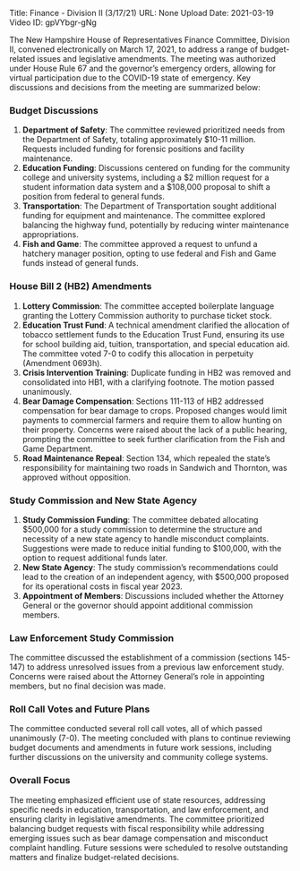 Title: Finance - Division II (3/17/21)
URL: None
Upload Date: 2021-03-19
Video ID: gpVYbgr-gNg

The New Hampshire House of Representatives Finance Committee, Division II, convened electronically on March 17, 2021, to address a range of budget-related issues and legislative amendments. The meeting was authorized under House Rule 67 and the governor’s emergency orders, allowing for virtual participation due to the COVID-19 state of emergency. Key discussions and decisions from the meeting are summarized below:

### **Budget Discussions**
1. **Department of Safety**: The committee reviewed prioritized needs from the Department of Safety, totaling approximately $10-11 million. Requests included funding for forensic positions and facility maintenance.
2. **Education Funding**: Discussions centered on funding for the community college and university systems, including a $2 million request for a student information data system and a $108,000 proposal to shift a position from federal to general funds.
3. **Transportation**: The Department of Transportation sought additional funding for equipment and maintenance. The committee explored balancing the highway fund, potentially by reducing winter maintenance appropriations.
4. **Fish and Game**: The committee approved a request to unfund a hatchery manager position, opting to use federal and Fish and Game funds instead of general funds.

### **House Bill 2 (HB2) Amendments**
1. **Lottery Commission**: The committee accepted boilerplate language granting the Lottery Commission authority to purchase ticket stock.
2. **Education Trust Fund**: A technical amendment clarified the allocation of tobacco settlement funds to the Education Trust Fund, ensuring its use for school building aid, tuition, transportation, and special education aid. The committee voted 7-0 to codify this allocation in perpetuity (Amendment 0693h).
3. **Crisis Intervention Training**: Duplicate funding in HB2 was removed and consolidated into HB1, with a clarifying footnote. The motion passed unanimously.
4. **Bear Damage Compensation**: Sections 111-113 of HB2 addressed compensation for bear damage to crops. Proposed changes would limit payments to commercial farmers and require them to allow hunting on their property. Concerns were raised about the lack of a public hearing, prompting the committee to seek further clarification from the Fish and Game Department.
5. **Road Maintenance Repeal**: Section 134, which repealed the state’s responsibility for maintaining two roads in Sandwich and Thornton, was approved without opposition.

### **Study Commission and New State Agency**
1. **Study Commission Funding**: The committee debated allocating $500,000 for a study commission to determine the structure and necessity of a new state agency to handle misconduct complaints. Suggestions were made to reduce initial funding to $100,000, with the option to request additional funds later.
2. **New State Agency**: The study commission’s recommendations could lead to the creation of an independent agency, with $500,000 proposed for its operational costs in fiscal year 2023.
3. **Appointment of Members**: Discussions included whether the Attorney General or the governor should appoint additional commission members.

### **Law Enforcement Study Commission**
The committee discussed the establishment of a commission (sections 145-147) to address unresolved issues from a previous law enforcement study. Concerns were raised about the Attorney General’s role in appointing members, but no final decision was made.

### **Roll Call Votes and Future Plans**
The committee conducted several roll call votes, all of which passed unanimously (7-0). The meeting concluded with plans to continue reviewing budget documents and amendments in future work sessions, including further discussions on the university and community college systems.

### **Overall Focus**
The meeting emphasized efficient use of state resources, addressing specific needs in education, transportation, and law enforcement, and ensuring clarity in legislative amendments. The committee prioritized balancing budget requests with fiscal responsibility while addressing emerging issues such as bear damage compensation and misconduct complaint handling. Future sessions were scheduled to resolve outstanding matters and finalize budget-related decisions.
